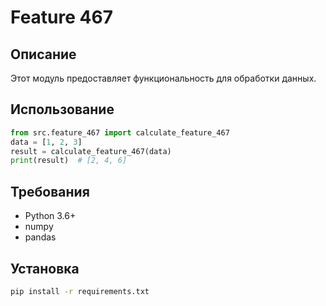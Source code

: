 # Feature 467
## Описание
Этот модуль предоставляет функциональность для обработки данных.
## Использование
```python
from src.feature_467 import calculate_feature_467
data = [1, 2, 3]
result = calculate_feature_467(data)
print(result)  # [2, 4, 6]
```
## Требования
- Python 3.6+
- numpy
- pandas
## Установка
```bash
pip install -r requirements.txt
```